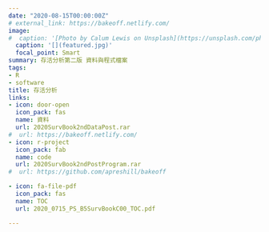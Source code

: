 ```yaml
---
date: "2020-08-15T00:00:00Z"
# external_link: https://bakeoff.netlify.com/
image:
#  caption: '[Photo by Calum Lewis on Unsplash](https://unsplash.com/photos/rkT_TG5NKF8)'
  caption: '[](featured.jpg)'
  focal_point: Smart
summary: 存活分析第二版 資料與程式檔案
tags:
- R
- software
title: 存活分析
links:
- icon: door-open
  icon_pack: fas
  name: 資料
  url: 2020SurvBook2ndDataPost.rar
#  url: https://bakeoff.netlify.com/
- icon: r-project
  icon_pack: fab
  name: code
  url: 2020SurvBook2ndPostProgram.rar
#  url: https://github.com/apreshill/bakeoff

- icon: fa-file-pdf
  icon_pack: fas
  name: TOC
  url: 2020_0715_PS_B5SurvBookC00_TOC.pdf

---
```


